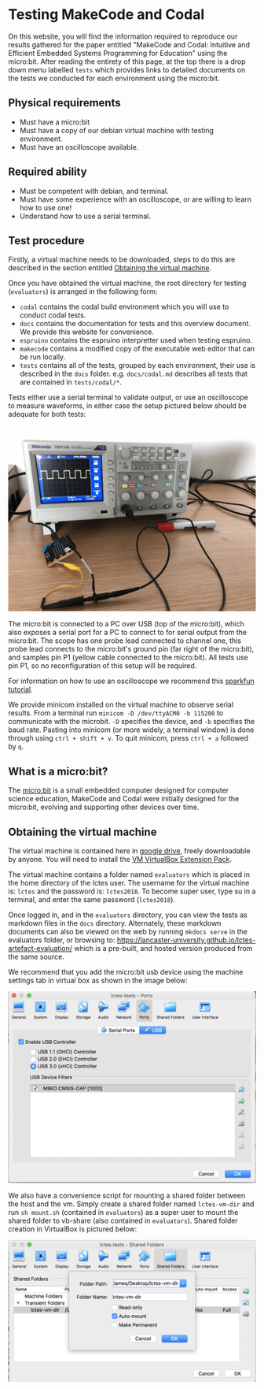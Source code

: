 # Testing MakeCode and Codal

On this website, you will find the information required to reproduce our results gathered for the paper entitled "MakeCode and Codal: Intuitive and Efficient Embedded Systems Programming for Education" using the micro:bit. After reading the entirety of this page, at the top there is a drop down menu labelled `tests` which provides links to detailed documents on the tests we conducted for each environment using the micro:bit.

## Physical requirements

- Must have a micro:bit
- Must have a copy of our debian virtual machine with testing environment.
- Must have an oscilloscope available.

## Required ability
- Must be competent with debian, and terminal.
- Must have some experience with an oscilloscope, or are willing to learn how to use one!
- Understand how to use a serial terminal.

## Test procedure

Firstly, a virtual machine needs to be downloaded, steps to do this are described in the section entitled [Obtaining the virtual machine](#obtaining-the-virtual-machine).

Once you have obtained the virtual machine, the root directory for testing (`evaluators`) is arranged in the following form:

- `codal` contains the codal build environment which you will use to conduct codal tests.
- `docs` contains the documentation for tests and this overview document. We provide this website for convenience.
- `espruino` contains the espruino interpretter used when testing espruino.
- `makecode` contains a modified copy of the executable web editor that can be run locally.
- `tests` contains all of the tests, grouped by each environment, their use is described in the `docs` folder. e.g. `docs/codal.md` describes all tests that are contained in `tests/codal/*`.

Tests either use a serial terminal to validate output, or use an oscilloscope to measure waveforms, in either case the setup pictured below should be adequate for both tests:

![oscilloscope image](images/oscilloscope.JPG)

The micro:bit is connected to a PC over USB (top of the micro:bit), which also exposes a serial port for a PC to connect to for serial output from the micro:bit. The scope has one probe lead connected to channel one, this probe lead connects to the micro:bit's ground pin (far right of the micro:bit), and samples pin P1 (yellow cable connected to the micro:bit). All tests use pin P1, so no reconfiguration of this setup will be required.

For information on how to use an oscilloscope we recommend this [sparkfun tutorial](https://learn.sparkfun.com/tutorials/how-to-use-an-oscilloscope/anatomy-of-an-o-scope#horizontal).

We provide minicom installed on the virtual machine to observe serial results. From a terminal run `minicom -D /dev/ttyACM0 -b 115200` to communicate with the microbit. `-D` specifies the device, and `-b` specifies the baud rate. Pasting into minicom (or more widely, a terminal window) is done through using `ctrl + shift + v`. To quit minicom, press `ctrl + a` followed by `q`.

## What is a micro:bit?

The [micro:bit](https://microbit.org) is a small embedded computer designed for computer science education, MakeCode and Codal were initially designed for the micro:bit, evolving and supporting other devices over time.

## Obtaining the virtual machine

The virtual machine is contained here in [google drive](https://drive.google.com/open?id=1nxiorz6NRqjen89G59RCOEMklqAyaUv7), freely downloadable by anyone. You will need to install the [VM VirtualBox Extension Pack](https://www.virtualbox.org/wiki/Downloads).

The virtual machine contains a folder named `evaluators` which is placed in the home directory of the lctes user. The username for the virtual machine is: `lctes` and the password is: `lctes2018`. To become super user, type su in a terminal, and enter the same password (`lctes2018`).

Once logged in, and in the `evaluators` directory, you can view the tests as markdown files in the `docs` directory. Alternately, these markdown documents can also be viewed on the web by running `mkdocs serve` in the evaluators folder, or browsing to: https://lancaster-university.github.io/lctes-artefact-evaluation/ which is a pre-built, and hosted version produced from the same source.

We recommend that you add the micro:bit usb device using the machine settings tab in virtual box as shown in the image below:

![virtual-box-image](images/virtualbox.png)

We also have a convenience script for mounting a shared folder between the host and the vm. Simply create a shared folder named `lctes-vm-dir` and run `sh mount.sh` (contained in `evaluators`) as a super user to mount the shared folder to vb-share (also contained in `evaluators`). Shared folder creation in VirtualBox is pictured below:

![virtual-box-shared-folder-image](images/shared-folder.png)
